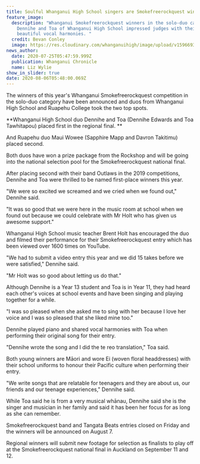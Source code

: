 ```yaml
---
title: Soulful Whanganui High School singers are Smokefreerockquest winners
feature_image:
  description: "Whanganui Smokefreerockquest winners in the solo-duo category
    Dennihe and Toa of Whanganui High School impressed judges with their
    beautiful vocal harmonies. "
  credit: Bevan Conley
  image: https://res.cloudinary.com/whanganuihigh/image/upload/v1596693035/News/Dennihe_and_Toa.Chron_25.7.20_photo_Bevan_Conley.jpg
news_author:
  date: 2020-07-25T05:47:59.999Z
  publication: Whanganui Chronicle
  name: Liz Wylie
show_in_slider: true
date: 2020-08-06T05:48:00.069Z
---
```

The winners of this year's Whanganui Smokefreerockquest competition in the solo-duo category have been announced and duos from Whanganui High School and Ruapehu College took the two top spots.

**Whanganui High School duo Dennihe and Toa (Dennihe Edwards and Toa Tawhitapou) placed first in the regional final.**

And Ruapehu duo Maui Wowee (Sapphire Mapp and Davron Takitimu) placed second.

Both duos have won a prize package from the Rockshop and will be going into the national selection pool for the Smokefreerockquest national final.

After placing second with their band Outlaws in the 2019 competitions, Dennihe and Toa were thrilled to be named first-place winners this year.

"We were so excited we screamed and we cried when we found out," Dennihe said.

"It was so good that we were here in the music room at school when we found out because we could celebrate with Mr Holt who has given us awesome support."

Whanganui High School music teacher Brent Holt has encouraged the duo and filmed their performance for their Smokefreerockquest entry which has been viewed over 1600 times on YouTube.

"We had to submit a video entry this year and we did 15 takes before we were satisfied," Dennihe said.

"Mr Holt was so good about letting us do that."

Although Dennihe is a Year 13 student and Toa is in Year 11, they had heard each other's voices at school events and have been singing and playing together for a while.

"I was so pleased when she asked me to sing with her because I love her voice and I was so pleased that she liked mine too."

Dennihe played piano and shared vocal harmonies with Toa when performing their original song for their entry.

"Dennihe wrote the song and I did the te reo translation," Toa said.

Both young winners are Māori and wore Ei (woven floral headdresses) with their school uniforms to honour their Pacific culture when performing their entry.

"We write songs that are relatable for teenagers and they are about us, our friends and our teenage experiences," Dennihe said.

While Toa said he is from a very musical whānau, Dennihe said she is the singer and musician in her family and said it has been her focus for as long as she can remember.

Smokefreerockquest band and Tangata Beats entries closed on Friday and the winners will be announced on August 7.

Regional winners will submit new footage for selection as finalists to play off at the Smokefreerockquest national final in Auckland on September 11 and 12.
